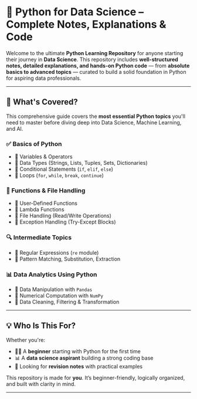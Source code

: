 # 🐍 Python for Data Science – Complete Notes, Explanations & Code

Welcome to the ultimate **Python Learning Repository** for anyone starting their journey in **Data Science**. This repository includes **well-structured notes, detailed explanations, and hands-on Python code** — from **absolute basics to advanced topics** — curated to build a solid foundation in Python for aspiring data professionals.

---

## 📘 What's Covered?

This comprehensive guide covers the **most essential Python topics** you'll need to master before diving deep into Data Science, Machine Learning, and AI.

### ✅ Basics of Python
- 📌 Variables & Operators  
- 📌 Data Types (Strings, Lists, Tuples, Sets, Dictionaries)  
- 📌 Conditional Statements (`if`, `elif`, `else`)  
- 📌 Loops (`for`, `while`, `break`, `continue`)  

### 🔁 Functions & File Handling
- 📌 User-Defined Functions  
- 📌 Lambda Functions  
- 📌 File Handling (Read/Write Operations)  
- 📌 Exception Handling (Try-Except Blocks)

### 🔍 Intermediate Topics
- 📌 Regular Expressions (`re` module)  
- 📌 Pattern Matching, Substitution, Extraction  

### 📊 Data Analytics Using Python
- 📌 Data Manipulation with `Pandas`  
- 📌 Numerical Computation with `NumPy`  
- 📌 Data Cleaning, Filtering & Transformation  

---

## 💡 Who Is This For?

Whether you're:
- 🧑‍🎓 A **beginner** starting with Python for the first time  
- 📊 A **data science aspirant** building a strong coding base  
- 🔁 Looking for **revision notes** with practical examples  

This repository is made for **you**. It’s beginner-friendly, logically organized, and built with clarity in mind.

---


